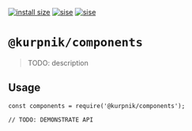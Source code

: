 [![install size](https://packagephobia.now.sh/badge?p=@krupnik/components@1.0.4)](https://packagephobia.now.sh/result?p=@krupnik/components@1.0.4)
[![sise](https://badgen.net/bundlephobia/min/@krupnik/components)](https://bundlephobia.com/result?p=@krupnik/components@1.0.4)
[![sise](https://badgen.net/bundlephobia/minzip/@krupnik/components)](https://bundlephobia.com/result?p=@krupnik/components@1.0.4)
# `@kurpnik/components`

> TODO: description

## Usage

```
const components = require('@kurpnik/components');

// TODO: DEMONSTRATE API
```
